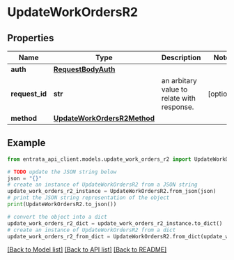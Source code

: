 # UpdateWorkOrdersR2


## Properties

Name | Type | Description | Notes
------------ | ------------- | ------------- | -------------
**auth** | [**RequestBodyAuth**](RequestBodyAuth.md) |  | 
**request_id** | **str** | an arbitary value to relate with response. | [optional] 
**method** | [**UpdateWorkOrdersR2Method**](UpdateWorkOrdersR2Method.md) |  | 

## Example

```python
from entrata_api_client.models.update_work_orders_r2 import UpdateWorkOrdersR2

# TODO update the JSON string below
json = "{}"
# create an instance of UpdateWorkOrdersR2 from a JSON string
update_work_orders_r2_instance = UpdateWorkOrdersR2.from_json(json)
# print the JSON string representation of the object
print(UpdateWorkOrdersR2.to_json())

# convert the object into a dict
update_work_orders_r2_dict = update_work_orders_r2_instance.to_dict()
# create an instance of UpdateWorkOrdersR2 from a dict
update_work_orders_r2_from_dict = UpdateWorkOrdersR2.from_dict(update_work_orders_r2_dict)
```
[[Back to Model list]](../README.md#documentation-for-models) [[Back to API list]](../README.md#documentation-for-api-endpoints) [[Back to README]](../README.md)


